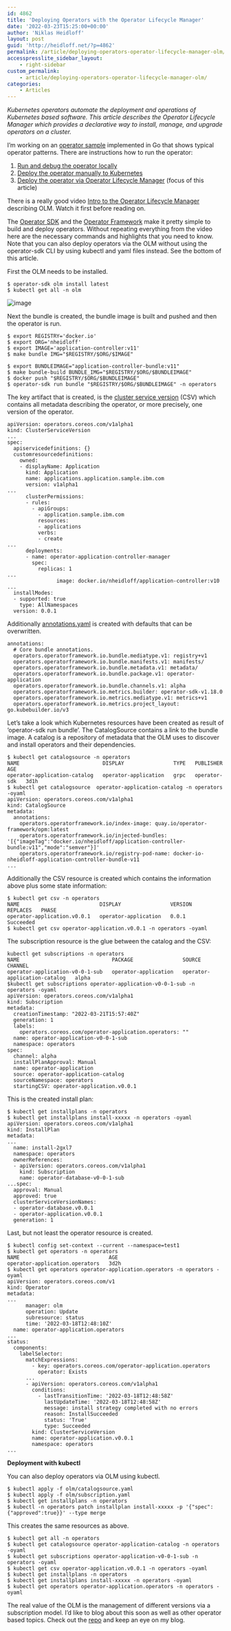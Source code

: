 ```yaml
---
id: 4862
title: 'Deploying Operators with the Operator Lifecycle Manager'
date: '2022-03-23T15:25:00+00:00'
author: 'Niklas Heidloff'
layout: post
guid: 'http://heidloff.net/?p=4862'
permalink: /article/deploying-operators-operator-lifecycle-manager-olm/
accesspresslite_sidebar_layout:
    - right-sidebar
custom_permalink:
    - article/deploying-operators-operator-lifecycle-manager-olm/
categories:
    - Articles
---
```


*Kubernetes operators automate the deployment and operations of Kubernetes based software. This article describes the Operator Lifecycle Manager which provides a declarative way to install, manage, and upgrade operators on a cluster.*

I’m working on an [operator sample](https://github.com/nheidloff/operator-sample-go) implemented in Go that shows typical operator patterns. There are instructions how to run the operator:

1. [Run and debug the operator locally](https://github.com/nheidloff/operator-sample-go/blob/main/operator-application/SetupLocal.md)
2. [Deploy the operator manually to Kubernetes](https://github.com/nheidloff/operator-sample-go/blob/main/operator-application/SetupManualDeployment.md)
3. [](https://github.com/nheidloff/operator-sample-go/blob/main/operator-application/SetupDeploymentViaOLM.md)[Deploy the operator via Operator Lifecycle Manager](https://github.com/nheidloff/operator-sample-go/blob/main/operator-application/README.md#setup-and-deployment-via-operator-lifecycle-manager) (focus of this article)

There is a really good video [Intro to the Operator Lifecycle Manager](https://www.youtube.com/watch?v=5PorcMTYZTo) describing OLM. Watch it first before reading on.

The [Operator SDK](https://sdk.operatorframework.io/) and the [Operator Framework](https://operatorframework.io/) make it pretty simple to build and deploy operators. Without repeating everything from the video here are the necessary commands and highlights that you need to know. Note that you can also deploy operators via the OLM without using the operator-sdk CLI by using kubectl and yaml files instead. See the bottom of this article.

First the OLM needs to be installed.

```
$ operator-sdk olm install latest
$ kubectl get all -n olm
```

![image](/assets/img/2022/03/Screenshot-2022-03-21-at-16.20.13.png)

Next the bundle is created, the bundle image is built and pushed and then the operator is run.

```
$ export REGISTRY='docker.io'
$ export ORG='nheidloff'
$ export IMAGE='application-controller:v11'
$ make bundle IMG="$REGISTRY/$ORG/$IMAGE"
```

```
$ export BUNDLEIMAGE="application-controller-bundle:v11"
$ make bundle-build BUNDLE_IMG="$REGISTRY/$ORG/$BUNDLEIMAGE"
$ docker push "$REGISTRY/$ORG/$BUNDLEIMAGE"
$ operator-sdk run bundle "$REGISTRY/$ORG/$BUNDLEIMAGE" -n operators
```

The key artifact that is created, is the [cluster service version](https://github.com/nheidloff/operator-sample-go/blob/ca204e86e23fe166168af0eb61eac281e1f8de85/operator-application/bundle/manifests/operator-application.clusterserviceversion.yaml) (CSV) which contains all metadata describing the operator, or more precisely, one version of the operator.

```
apiVersion: operators.coreos.com/v1alpha1
kind: ClusterServiceVersion
...
spec:
  apiservicedefinitions: {}
  customresourcedefinitions:
    owned:
    - displayName: Application
      kind: Application
      name: applications.application.sample.ibm.com
      version: v1alpha1
...
      clusterPermissions:
      - rules:
        - apiGroups:
          - application.sample.ibm.com
          resources:
          - applications
          verbs:
          - create
...
      deployments:
      - name: operator-application-controller-manager
        spec:
          replicas: 1
...
                image: docker.io/nheidloff/application-controller:v10
...
  installModes:
  - supported: true
    type: AllNamespaces
  version: 0.0.1
```

Additionally [annotations.yaml](https://github.com/nheidloff/operator-sample-go/blob/ca204e86e23fe166168af0eb61eac281e1f8de85/operator-application/bundle/metadata/annotations.yaml) is created with defaults that can be overwritten.

```
annotations:
  # Core bundle annotations.
  operators.operatorframework.io.bundle.mediatype.v1: registry+v1
  operators.operatorframework.io.bundle.manifests.v1: manifests/
  operators.operatorframework.io.bundle.metadata.v1: metadata/
  operators.operatorframework.io.bundle.package.v1: operator-application
  operators.operatorframework.io.bundle.channels.v1: alpha
  operators.operatorframework.io.metrics.builder: operator-sdk-v1.18.0
  operators.operatorframework.io.metrics.mediatype.v1: metrics+v1
  operators.operatorframework.io.metrics.project_layout: go.kubebuilder.io/v3
```

Let’s take a look which Kubernetes resources have been created as result of ‘operator-sdk run bundle’. The CatalogSource contains a link to the bundle image. A catalog is a repository of metadata that the OLM uses to discover and install operators and their dependencies.

```
$ kubectl get catalogsource -n operators
NAME                           DISPLAY                TYPE   PUBLISHER      AGE
operator-application-catalog   operator-application   grpc   operator-sdk   3d1h
$ kubectl get catalogsource  operator-application-catalog -n operators -oyaml
apiVersion: operators.coreos.com/v1alpha1
kind: CatalogSource
metadata:
  annotations:
    operators.operatorframework.io/index-image: quay.io/operator-framework/opm:latest
    operators.operatorframework.io/injected-bundles: '[{"imageTag":"docker.io/nheidloff/application-controller-bundle:v11","mode":"semver"}]'
    operators.operatorframework.io/registry-pod-name: docker-io-nheidloff-application-controller-bundle-v11
...
```

Additionally the CSV resource is created which contains the information above plus some state information:

```
$ kubectl get csv -n operators
NAME                          DISPLAY                VERSION   REPLACES   PHASE
operator-application.v0.0.1   operator-application   0.0.1                Succeeded
$ kubectl get csv operator-application.v0.0.1 -n operators -oyaml
```

The subscription resource is the glue between the catalog and the CSV:

```
kubectl get subscriptions -n operators 
NAME                              PACKAGE                SOURCE                         CHANNEL
operator-application-v0-0-1-sub   operator-application   operator-application-catalog   alpha
$kubectl get subscriptions operator-application-v0-0-1-sub -n operators -oyaml 
apiVersion: operators.coreos.com/v1alpha1
kind: Subscription
metadata:
  creationTimestamp: "2022-03-21T15:57:40Z"
  generation: 1
  labels:
    operators.coreos.com/operator-application.operators: ""
  name: operator-application-v0-0-1-sub
  namespace: operators
spec:
  channel: alpha
  installPlanApproval: Manual
  name: operator-application
  source: operator-application-catalog
  sourceNamespace: operators
  startingCSV: operator-application.v0.0.1
```

This is the created install plan:

```
$ kubectl get installplans -n operators
$ kubectl get installplans install-xxxxx -n operators -oyaml
apiVersion: operators.coreos.com/v1alpha1
kind: InstallPlan
metadata:
...
  name: install-2gxl7
  namespace: operators
  ownerReferences:
  - apiVersion: operators.coreos.com/v1alpha1
    kind: Subscription
    name: operator-database-v0-0-1-sub
...spec:
  approval: Manual
  approved: true
  clusterServiceVersionNames:
  - operator-database.v0.0.1
  - operator-application.v0.0.1
  generation: 1
```

Last, but not least the operator resource is created.

```
$ kubectl config set-context --current --namespace=test1
$ kubectl get operators -n operators
NAME                             AGE
operator-application.operators   3d2h
$ kubectl get operators operator-application.operators -n operators -oyaml
apiVersion: operators.coreos.com/v1
kind: Operator
metadata:
...
      manager: olm
      operation: Update
      subresource: status
      time: '2022-03-18T12:48:10Z'
  name: operator-application.operators
...
status:
  components:
    labelSelector:
      matchExpressions:
        - key: operators.coreos.com/operator-application.operators
          operator: Exists
      ...
      - apiVersion: operators.coreos.com/v1alpha1
        conditions:
          - lastTransitionTime: '2022-03-18T12:48:58Z'
            lastUpdateTime: '2022-03-18T12:48:58Z'
            message: install strategy completed with no errors
            reason: InstallSucceeded
            status: 'True'
            type: Succeeded
        kind: ClusterServiceVersion
        name: operator-application.v0.0.1
        namespace: operators
...
```

**Deployment with kubectl**

You can also deploy operators via OLM using kubectl.

```
$ kubectl apply -f olm/catalogsource.yaml
$ kubectl apply -f olm/subscription.yaml 
$ kubectl get installplans -n operators
$ kubectl -n operators patch installplan install-xxxxx -p '{"spec":{"approved":true}}' --type merge
```

This creates the same resources as above.

```
$ kubectl get all -n operators
$ kubectl get catalogsource operator-application-catalog -n operators -oyaml
$ kubectl get subscriptions operator-application-v0-0-1-sub -n operators -oyaml
$ kubectl get csv operator-application.v0.0.1 -n operators -oyaml
$ kubectl get installplans -n operators
$ kubectl get installplans install-xxxxx -n operators -oyaml
$ kubectl get operators operator-application.operators -n operators -oyaml
```

The real value of the OLM is the management of different versions via a subscription model. I’d like to blog about this soon as well as other operator based topics. Check out the [repo](https://github.com/nheidloff/operator-sample-go) and keep an eye on my blog.